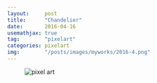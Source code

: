 ```yaml
---
layout:     post
title:      "Chandelier"
date:       2016-04-16
usemathjax: true
tag:        "pixelart"
categories: pixelart
img:        "/posts/images/myworks/2016-4.png"
---
```


<figure>
    <img class="art" src="{{ site.image_location }}/myworks/2016-4.png" alt="pixel art"/>
</figure>